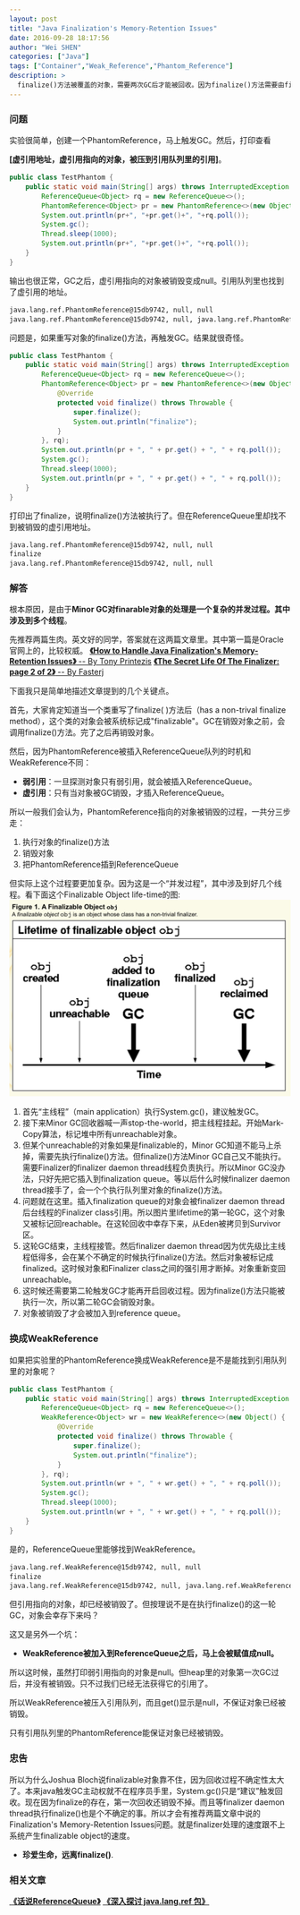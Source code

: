 ```yaml
---
layout: post
title: "Java Finalization's Memory-Retention Issues"
date: 2016-09-28 18:17:56
author: "Wei SHEN"
categories: ["Java"]
tags: ["Container","Weak_Reference","Phantom_Reference"]
description: >
  finalize()方法被覆盖的对象，需要两次GC后才能被回收。因为finalize()方法需要由finalizer daemon thread来执行。第一次GC后还保留着一个引用，不能回收。
---
```


### 问题

实验很简单，创建一个PhantomReference，马上触发GC。然后，打印查看

**[虚引用地址，虚引用指向的对象，被压到引用队列里的引用]**。

```java
public class TestPhantom {
	public static void main(String[] args) throws InterruptedException {
		ReferenceQueue<Object> rq = new ReferenceQueue<>();
		PhantomReference<Object> pr = new PhantomReference<>(new Object(), rq);
		System.out.println(pr+", "+pr.get()+", "+rq.poll());
		System.gc();
		Thread.sleep(1000);
		System.out.println(pr+", "+pr.get()+", "+rq.poll());
	}
}
```

输出也很正常，GC之后，虚引用指向的对象被销毁变成null。引用队列里也找到了虚引用的地址。
```bash
java.lang.ref.PhantomReference@15db9742, null, null
java.lang.ref.PhantomReference@15db9742, null, java.lang.ref.PhantomReference@15db9742
```

问题是，如果重写对象的finalize()方法，再触发GC。结果就很奇怪。
```java
public class TestPhantom {
	public static void main(String[] args) throws InterruptedException {
		ReferenceQueue<Object> rq = new ReferenceQueue<>();
		PhantomReference<Object> pr = new PhantomReference<>(new Object() {
			@Override
			protected void finalize() throws Throwable {
				super.finalize();
				System.out.println("finalize");
			}
		}, rq);
		System.out.println(pr + ", " + pr.get() + ", " + rq.poll());
		System.gc();
		Thread.sleep(1000);
		System.out.println(pr + ", " + pr.get() + ", " + rq.poll());
	}
}
```

打印出了finalize，说明finalize()方法被执行了。但在ReferenceQueue里却找不到被销毁的虚引用地址。
```bash
java.lang.ref.PhantomReference@15db9742, null, null
finalize
java.lang.ref.PhantomReference@15db9742, null, null
```

### 解答
根本原因，是由于**Minor GC对finarable对象的处理是一个复杂的并发过程。其中涉及到多个线程**。

先推荐两篇生肉。英文好的同学，答案就在这两篇文章里。其中第一篇是Oracle官网上的，比较权威。
[**《How to Handle Java Finalization's Memory-Retention Issues》** -- By Tony Printezis](http://www.oracle.com/technetwork/articles/java/finalization-137655.html)
[**《The Secret Life Of The Finalizer: page 2 of 2》** -- By Fasterj](http://www.fasterj.com/articles/finalizer2.shtml)

下面我只是简单地描述文章提到的几个关键点。

首先，大家肯定知道当一个类重写了finalize( )方法后（has a non-trival finalize method），这个类的对象会被系统标记成"finalizable"。GC在销毁对象之前，会调用finalize()方法。完了之后再销毁对象。

然后，因为PhantomReference被插入ReferenceQueue队列的时机和WeakReference不同：
* **弱引用**：一旦探测对象只有弱引用，就会被插入ReferenceQueue。
* **虚引用**：只有当对象被GC销毁，才插入ReferenceQueue。

所以一般我们会认为，PhantomReference指向的对象被销毁的过程，一共分三步走：
1. 执行对象的finalize()方法
2. 销毁对象
3. 把PhantomReference插到ReferenceQueue

但实际上这个过程要更加复杂。因为这是一个“并发过程”，其中涉及到好几个线程。看下面这个Finalizable Object life-time的图:
![finalization](/images/tij4-17/finalization.png)

1. 首先“主线程”（main application）执行System.gc()，建议触发GC。
2. 接下来Minor GC回收器喊一声stop-the-world，把主线程挂起。开始Mark-Copy算法，标记堆中所有unreachable对象。
3. 但某个unreachable的对象如果是finalizable的，Minor GC知道不能马上杀掉，需要先执行finalize()方法。但finalize()方法Minor GC自己又不能执行。需要Finalizer的finalizer daemon thread线程负责执行。所以Minor GC没办法，只好先把它插入到finalization queue。等以后什么时候finalizer daemon thread接手了，会一个个执行队列里对象的finalize()方法。
4. 问题就在这里。插入finalization queue的对象会被finalizer daemon thread后台线程的Finalizer class引用。所以图片里lifetime的第一轮GC，这个对象又被标记回reachable。在这轮回收中幸存下来，从Eden被拷贝到Survivor区。
5. 这轮GC结束，主线程接管。然后finalizer daemon thread因为优先级比主线程低得多，会在某个不确定的时候执行finalize()方法。然后对象被标记成finalized。这时候对象和Finalizer class之间的强引用才断掉。对象重新变回unreachable。
6. 这时候还需要第二轮触发GC才能再开启回收过程。因为finalize()方法只能被执行一次，所以第二轮GC会销毁对象。
7. 对象被销毁了才会被加入到reference queue。

### 换成WeakReference
如果把实验里的PhantomReference换成WeakReference是不是能找到引用队列里的对象呢？

```java
public class TestPhantom {
	public static void main(String[] args) throws InterruptedException {
		ReferenceQueue<Object> rq = new ReferenceQueue<>();
		WeakReference<Object> wr = new WeakReference<>(new Object() {
			@Override
			protected void finalize() throws Throwable {
				super.finalize();
				System.out.println("finalize");
			}
		}, rq);
		System.out.println(wr + ", " + wr.get() + ", " + rq.poll());
		System.gc();
		Thread.sleep(1000);
		System.out.println(wr + ", " + wr.get() + ", " + rq.poll());
	}
}
```

是的，ReferenceQueue里能够找到WeakReference。
```bash
java.lang.ref.WeakReference@15db9742, null, null
finalize
java.lang.ref.WeakReference@15db9742, null, java.lang.ref.WeakReference@15db9742
```

但引用指向的对象，却已经被销毁了。但按理说不是在执行finalize()的这一轮GC，对象会幸存下来吗？

这又是另外一个坑：

* **WeakReference被加入到ReferenceQueue之后，马上会被赋值成null。**

所以这时候，虽然打印弱引用指向的对象是null。但heap里的对象第一次GC过后，并没有被销毁。只不过我们已经无法获得它的引用了。

所以WeakReference被压入引用队列，而且get()显示是null，不保证对象已经被销毁。

只有引用队列里的PhantomReference能保证对象已经被销毁。

### 忠告
所以为什么Joshua Bloch说finalizable对象靠不住，因为回收过程不确定性太大了。本来java触发GC主动权就不在程序员手里，System.gc()只是“建议”触发回收。现在因为finalize的存在，第一次回收还销毁不掉。而且等finalizer daemon thread执行finalize()也是个不确定的事。所以才会有推荐两篇文章中说的Finalization's Memory-Retention Issues问题。就是finalizer处理的速度跟不上系统产生finalizable object的速度。

* **珍爱生命，远离finalize()**.

### 相关文章
[**《话说ReferenceQueue》**](http://hongjiang.info/java-referencequeue/)
[**《深入探讨 java.lang.ref 包》**](http://www.ibm.com/developerworks/cn/java/j-lo-langref/)
